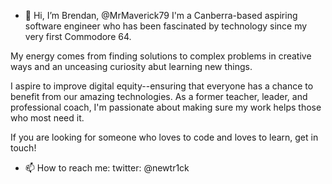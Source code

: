 - 👋 Hi, I’m Brendan, @MrMaverick79
I'm a Canberra-based aspiring software engineer who has been fascinated by technology since my very first Commodore 64.

My energy comes from finding solutions to complex problems in creative ways and an unceasing curiosity abut learning new things.

I aspire to improve digital equity--ensuring that everyone has a chance to benefit from our amazing technologies. As a former teacher, leader, and professional coach, I'm passionate about making sure my work helps those who most need it.

If you are looking for someone who loves to code and loves to learn, get in touch!

- 📫 How to reach me: 
  twitter: @newtr1ck

<!---
MrMaverick79/MrMaverick79 is a ✨ special ✨ repository because its `README.md` (this file) appears on your GitHub profile.
You can click the Preview link to take a look at your changes.
--->
